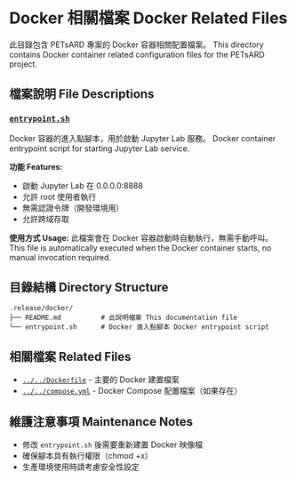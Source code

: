 # Docker 相關檔案 Docker Related Files

此目錄包含 PETsARD 專案的 Docker 容器相關配置檔案。
This directory contains Docker container related configuration files for the PETsARD project.

## 檔案說明 File Descriptions

### [`entrypoint.sh`](entrypoint.sh)
Docker 容器的進入點腳本，用於啟動 Jupyter Lab 服務。
Docker container entrypoint script for starting Jupyter Lab service.

**功能 Features:**
- 啟動 Jupyter Lab 在 0.0.0.0:8888
- 允許 root 使用者執行
- 無需認證令牌（開發環境用）
- 允許跨域存取

**使用方式 Usage:**
此檔案會在 Docker 容器啟動時自動執行，無需手動呼叫。
This file is automatically executed when the Docker container starts, no manual invocation required.

## 目錄結構 Directory Structure

```
.release/docker/
├── README.md          # 此說明檔案 This documentation file
└── entrypoint.sh      # Docker 進入點腳本 Docker entrypoint script
```

## 相關檔案 Related Files

- [`../../Dockerfile`](../../Dockerfile) - 主要的 Docker 建置檔案
- [`../../compose.yml`](../../compose.yml) - Docker Compose 配置檔案（如果存在）

## 維護注意事項 Maintenance Notes

- 修改 `entrypoint.sh` 後需要重新建置 Docker 映像檔
- 確保腳本具有執行權限（chmod +x）
- 生產環境使用時請考慮安全性設定